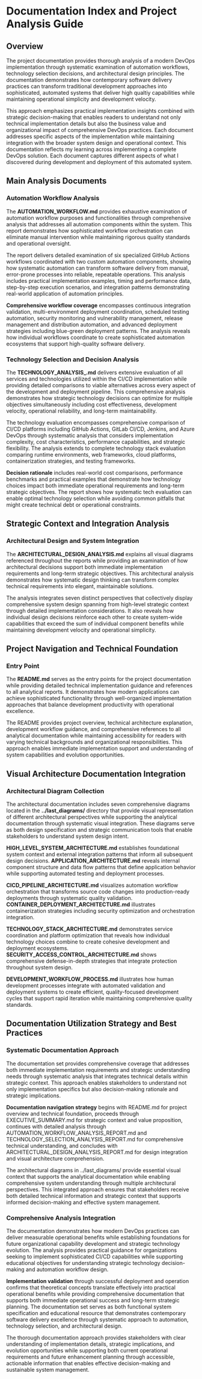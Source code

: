 # Documentation Index and Project Analysis Guide

## Overview

The project documentation provides thorough analysis of a modern DevOps implementation through systematic examination of automation workflows, technology selection decisions, and architectural design principles. The documentation demonstrates how contemporary software delivery practices can transform traditional development approaches into sophisticated, automated systems that deliver high qualtiy capabilities while maintaining operational simplicity and development velocity.

This approach emphasizes practical implementation insights combined with strategic decision-making that enables readers to understand not only technical implementation details but also the business value and organizational impact of comprehensive DevOps practices. Each document addresses specific aspects of the implementation while maintaining integration with the broader system design and operational context. This documentation reflects my learning across implementing a complete DevOps solution. Each document captures different aspects of what I discovered during development and deployment of this automated system.

## Main Analysis Documents

### Automation Workflow Analysis

The **AUTOMATION_WORKFLOW.md** provides exhaustive examination of automation workflow purposes and functionalities through comprehensive analysis that addresses all automation components within the system. This report demonstrates how sophisticated workflow orchestration can eliminate manual intervention while maintaining rigorous quality standards and operational oversight.

The report delivers detailed examination of six specialized GitHub Actions workflows coordinated with two custom automation components, showing how systematic automation can transform software delivery from manual, error-prone processes into reliable, repeatable operations. This analysis includes practical implementation examples, timing and performance data, step-by-step execution scenarios, and integration patterns demonstrating real-world application of automation principles.

**Comprehensive workflow coverage** encompasses continuous integration validation, multi-environment deployment coordination, scheduled testing automation, security monitoring and vulnerability management, release management and distribution automation, and advanced deployment strategies including blue-green deployment patterns. The analysis reveals how individual workflows coordinate to create sophisticated automation ecosystems that support high-quality software delivery.

### Technology Selection and Decision Analysis

The **TECHNOLOGY_ANALYSIS_.md** delivers extensive evaluation of all services and technologies utilized within the CI/CD implementation while providing detailed comparisons to viable alternatives across every aspect of the development and deployment pipeline. This comprehensive analysis demonstrates how strategic technology decisions can optimize for multiple objectives simultaneously including cost effectiveness, development velocity, operational reliability, and long-term maintainability.

The technology evaluation encompasses comprehensive comparison of CI/CD platforms including GitHub Actions, GitLab CI/CD, Jenkins, and Azure DevOps through systematic analysis that considers implementation complexity, cost characteristics, performance capabilities, and strategic flexibility. The analysis extends to complete technology stack evaluation comparing runtime environments, web frameworks, cloud platforms, containerization strategies, and testing frameworks.

**Decision rationale** includes real-world cost comparisons, performance benchmarks and practical examples that demonstrate how technology choices impact both immediate operational requirements and long-term strategic objectives. The report shows how systematic tech evaluation can enable optimal technology selection while avoiding common pitfalls that might create technical debt or operational constraints.

## Strategic Context and Integration Analysis


### Architectural Design and System Integration

The **ARCHITECTURAL_DESIGN_ANALYSIS.md** explains all visual diagrams referenced throughout the reports while providing an examination of how architectural decisions support both immediate implementation requirements and long-term strategic objectives. This architectural analysis demonstrates how systematic design thinking can transform complex technical requirements into elegant, maintainable solutions.

The analysis integrates seven distinct perspectives that collectively display comprehensive system design spanning from high-level strategic context through detailed implementation considerations. It also reveals how individual design decisions reinforce each other to create system-wide capabilities that exceed the sum of individual component benefits while maintaining development velocity and operational simplicity.

## Project Navigation and Technical Foundation

### Entry Point

The **README.md** serves as the entry points for the project documentation while providing detailed technical implementation guidance and references to all analytical reports. It demonstrates how modern applications can achieve sophisticated functionality through well-organized implementation approaches that balance development productivity with operational excellence.

The README provides project overview, technical architecture explanation, development workflow guidance, and comprehensive references to all analytical documentation while maintaining accessibility for readers with varying technical backgrounds and organizational responsibilities. This approach enables immediate implementation support and understanding of system capabilities and evolution opportunities.

## Visual Architecture Documentation Integration

### Architectural Diagram Collection

The architectural documentation includes seven comprehensive diagrams located in the **../last_diagrams/** directory that provide visual representation of different architectural perspectives while supporting the analytical documentation through systematic visual integration. These diagrams serve as both design specification and strategic communication tools that enable stakeholders to understand system design intent.

**HIGH_LEVEL_SYSTEM_ARCHITECTURE.md** establishes foundational system context and external integration patterns that inform all subsequent design decisions. **APPLICATION_ARCHITECTURE.md** reveals internal component structure and data flow patterns that define application behavior while supporting automated testing and deployment processes.

**CICD_PIPELINE_ARCHITECTURE.md** visualizes automation workflow orchestration that transforms source code changes into production-ready deployments through systematic quality validation. **CONTAINER_DEPLOYMENT_ARCHITECTURE.md** illustrates containerization strategies including security optimization and orchestration integration.

**TECHNOLOGY_STACK_ARCHITECTURE.md** demonstrates service coordination and platform optimization that reveals how individual technology choices combine to create cohesive development and deployment ecosystems. **SECURITY_ACCESS_CONTROL_ARCHITECTURE.md** shows comprehensive defense-in-depth strategies that integrate protection throughout system design.

**DEVELOPMENT_WORKFLOW_PROCESS.md** illustrates how human development processes integrate with automated validation and deployment systems to create efficient, quality-focused development cycles that support rapid iteration while maintaining comprehensive quality standards.

## Documentation Utilization Strategy and Best Practices

### Systematic Documentation Approach

The documentation set provides comprehensive coverage that addresses both immediate implementation requirements and strategic understanding needs through systematic analysis that integrates technical details within strategic context. This approach enables stakeholders to understand not only implementation specifics but also decision-making rationale and strategic implications.

**Documentation navigation strategy** begins with README.md for project overview and technical foundation, proceeds through EXECUTIVE_SUMMARY.md for strategic context and value proposition, continues with detailed analysis through AUTOMATION_WORKFLOW_ANALYSIS_REPORT.md and TECHNOLOGY_SELECTION_ANALYSIS_REPORT.md for comprehensive technical understanding, and concludes with ARCHITECTURAL_DESIGN_ANALYSIS_REPORT.md for design integration and visual architecture comprehension.

The architectural diagrams in ../last_diagrams/ provide essential visual context that supports the analytical documentation while enabling comprehensive system understanding through multiple architectural perspectives. This integrated approach ensures that stakeholders receive both detailed technical information and strategic context that supports informed decision-making and effective system management.

### Comprehensive Analysis Integration

The documentation demonstrates how modern DevOps practices can deliver measurable operational benefits while establishing foundations for future organizational capability development and strategic technology evolution. The analysis provides practical guidance for organizations seeking to implement sophisticated CI/CD capabilities while supporting educational objectives for understanding strategic technology decision-making and automation workflow design.

**Implementation validation** through successful deployment and operation confirms that theoretical concepts translate effectively into practical operational benefits while providing comprehensive documentation that supports both immediate operational success and long-term strategic planning. The documentation set serves as both functional system specification and educational resource that demonstrates contemporary software delivery excellence through systematic approach to automation, technology selection, and architectural design.

The thorough documentation approach provides stakeholders with clear understanding of implementation details, strategic implications, and evolution opportunities while supporting both current operational requirements and future enhancement planning through accessible, actionable information that enables effective decision-making and sustainable system management.